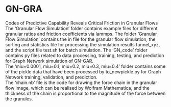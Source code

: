 # GN-GRA
Codes of Predictive Capability Reveals Critical Friction in Granular Flows\
The ‘Granular Flow Simulation’ folder contains example files for different granular ratios and friction coefficients via lammps. The folder ‘Granular Flow Simulation’ contains the in file for the granular flow simulation, the sorting and statistics file for processing the simulation results funnel_xyz, and the script file test.sh for batch simulation.
The ‘GN_code’ folder contains py files related to data processing, training, testing, and prediction for Graph Network simulation of GN-GAR.\
The ‘miu=0.0001, miu=0.1, miu=0.2, miu=0.3, miu=0.4’ folder contains some of the pickle data that have been processed by to_newpickle.py for Graph Network training, validation, and prediction.\
The ‘chain.nb’ file is the code for drawing the force chain in the granular flow image, which can be realised by Wolfram Mathematica, and the thickness of the chain is proportional to the magnitude of the force between the granules.
